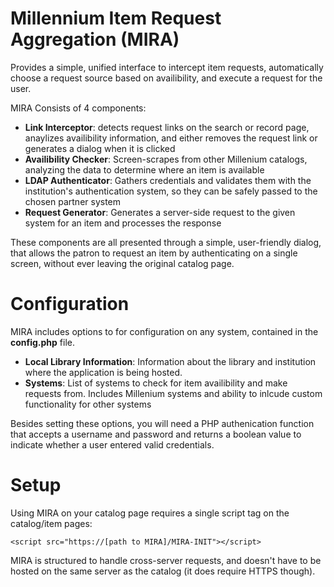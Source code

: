 # Millennium Item Request Aggregation (MIRA)
Provides a simple, unified interface to intercept item requests, automatically choose a request source based on availibility, and execute a request for the user.

MIRA Consists of 4 components:
- **Link Interceptor**: detects request links on the search or record page, anaylizes availibility information, and either
removes the request link or generates a dialog when it is clicked
- **Availibility Checker**: Screen-scrapes from other Millenium catalogs, analyzing the data to determine where an item is
available
- **LDAP Authenticator**: Gathers credentials and validates them with the institution's authentication system, so they can be
safely passed to the chosen partner system
- **Request Generator**: Generates a server-side request to the given system for an item and processes the response

These components are all presented through a simple, user-friendly dialog, that allows the patron to request an item by
authenticating on a single screen, without ever leaving the original catalog page.

# Configuration

MIRA includes options to for configuration on any system, contained in the **config.php** file.

- **Local Library Information**: Information about the library and institution where the application is being hosted.
- **Systems**: List of systems to check for item availibility and make requests from. Includes Millenium systems and ability to inlcude custom functionality for other systems

Besides setting these options, you will need a PHP authenication function that accepts a username and password and returns a boolean value to indicate whether a user entered valid credentials.

# Setup

Using MIRA on your catalog page requires a single script tag on the catalog/item pages:

`<script src="https://[path to MIRA]/MIRA-INIT"></script>`

MIRA is structured to handle cross-server requests, and doesn't have to be hosted on the same server as the catalog (it does require HTTPS though).
